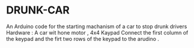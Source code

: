 # DRUNK-CAR
An Arduino code for the starting machanism of a car to stop drunk drivers
Hardware : A car wit hone motor , 4x4 Kaypad
Connect the first column of the keypad and the firt two rows of the keypad to the arudino . 
